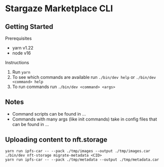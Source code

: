 # Stargaze Marketplace CLI

## Getting Started

Prerequisites

- yarn v1.22
- node v16

Instructions

1. Run `yarn`
2. To see which commands are available run `./bin/dev help` or `./bin/dev <command> help`
3. To run commands run `./bin/dev <command> <args>`

## Notes

- Command scripts can be found in ...
- Commands with many args (like init commands) take in config files that can be found in ...

## Uploading content to nft.storage

```sh-session
yarn run ipfs-car -- --pack ./tmp/images --output ./tmp/images.car
./bin/dev nft-storage migrate-metadata <CID>
yarn run ipfs-car -- --pack ./tmp/metadata --output ./tmp/metadata.car
```
